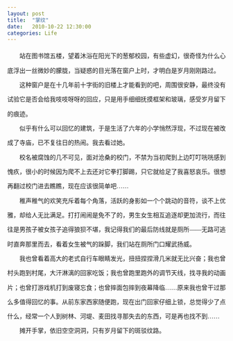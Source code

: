 ```yaml
---
layout: post
title:  "掌纹"
date:   2010-10-22 12:30:00
categories: Life
---
```


<div style="font-family:Microsoft YaHei;line-height:25pt;">
&emsp;&emsp;站在图书馆五楼，望着沐浴在阳光下的葱郁校园，有些虚幻，很奇怪为什么心底浮出一丝微妙的朦胧，当疑惑的目光落在窗户上时，才明白是岁月刚刚路过。<br/>
&emsp;&emsp;这种窗户是在十几年前十字街的旧楼上才能看到的吧，周围很安静，最终没有试验它是否会给我吱吱呀呀的回应，只是用手细细抚摸框架和玻璃，感受岁月留下的痕迹。
<br/>
&emsp;&emsp;似乎有什么可以回忆的建筑，于是生活了六年的小学悄然浮现，不过现在被改成了寺庙，已不复往日的热闹。我去看过她。
<br/>
&emsp;&emsp;校名被腐蚀的几不可见，面对沧桑的校门，不禁为当初爬到上边叮叮咣咣感到愧疚，很小的时候因为爬不上去还对它拳打脚踢，只它就给足了我喜怒哀乐。很想再翻过校门进去瞧瞧，现在应该很简单吧……
<br/>
&emsp;&emsp;稚声稚气的欢笑充斥着每个角落，活跃的身影如一个个跳动的音符，谈不上优雅，却给人无比满足。打打闹闹是免不了的，男生女生相互追逐却更加流行，而往往是男孩子被女孩子追得狼狈不堪，我记得我们的最后防线就是厕所——无路可逃时直奔那里而去，看着女生被气的跺脚，我们站在厕所门口耀武扬威。
<br/>
&emsp;&emsp;我也曾看着高大的老式自行车眼睛发光，扭扭捏捏滑几米就无比兴奋；我也曾村头跑到村尾，大汗淋漓的回家吃饭；我也曾跑里跑外的调节天线，找寻我的动画片；也曾打游戏机打到废寝忘食；也曾摔面包摔到夜幕降临……原来我也曾干过那么多值得回忆的事。从前东家西家随便跑，现在出门回家仔细上锁，总觉得少了点什么，经常一个人到树林、河堤、麦田找寻那失去的东西，可是再也找不到……
<br/>
&emsp;&emsp;摊开手掌，依旧空空洞洞，只有岁月留下的斑驳纹路。
</div>